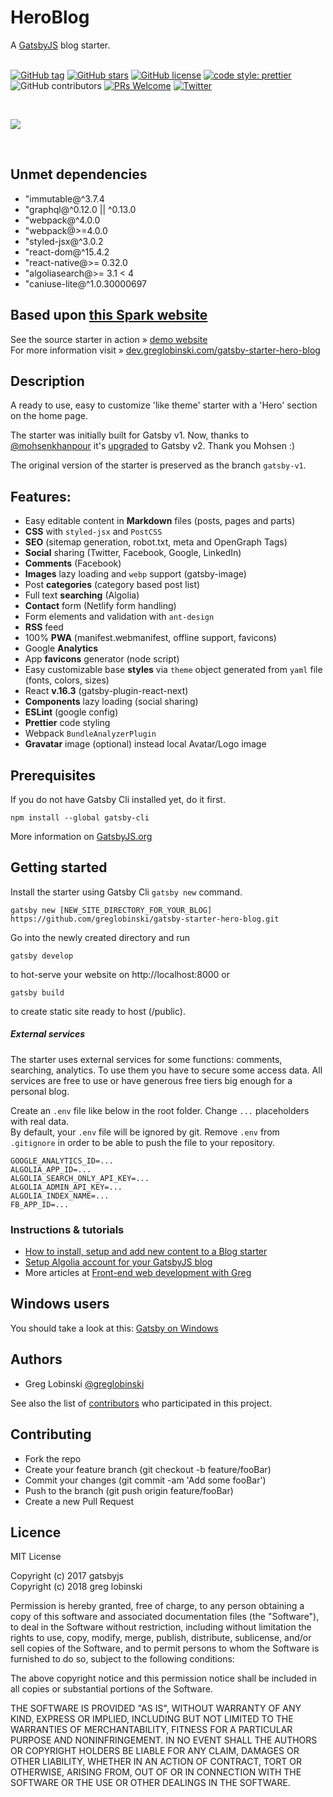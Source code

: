 # HeroBlog

A [GatsbyJS](https://www.gatsbyjs.org/) blog starter. <br /><br />

[![GitHub tag](https://img.shields.io/github/tag/greglobinski/gatsby-starter-hero-blog.svg)](https://github.com/greglobinski/gatsby-starter-personal-blog)
[![GitHub stars](https://img.shields.io/github/stars/greglobinski/gatsby-starter-hero-blog.svg)](https://github.com/greglobinski/gatsby-starter-personal-blog/stargazers)
[![GitHub license](https://img.shields.io/github/license/greglobinski/gatsby-starter-hero-blog.svg)](https://github.com/greglobinski/gatsby-starter-personal-blog/blob/master/LICENSE)
[![code style: prettier](https://img.shields.io/badge/code_style-prettier-ff69b4.svg?style=flat-square)](https://github.com/prettier/prettier)
![GitHub contributors](https://img.shields.io/github/contributors/greglobinski/gatsby-starter-hero-blog.svg)
[![PRs Welcome](https://img.shields.io/badge/PRs-welcome-brightgreen.svg?style=flat-square)](http://makeapullrequest.com)
[![Twitter](https://img.shields.io/twitter/url/https/github.com/greglobinski/gatsby-starter-hero-blog.svg?style=social)](https://twitter.com/intent/tweet?text=Wow:&url=https%3A%2F%2Fgithub.com%2Fgreglobinski%2Fgatsby-starter-hero-blog)

  <br />

![](static/screens/gatsby-starter-hero-blog.gif) <br />

  <br />




## Unmet dependencies
- "immutable@^3.7.4
- "graphql@^0.12.0 || ^0.13.0
- "webpack@^4.0.0
- "webpack@>=4.0.0
- "styled-jsx@^3.0.2
- "react-dom@^15.4.2
- "react-native@>= 0.32.0 
- "algoliasearch@>= 3.1 < 4
- "caniuse-lite@^1.0.30000697

## Based upon [this Spark website](https://spark.adobe.com/page/m0ilGvIwPkYif/)

See the source starter in action » [demo website](https://gatsby-starter-hero-blog.greglobinski.com/) <br />For more information visit » [dev.greglobinski.com/gatsby-starter-hero-blog](https://dev.greglobinski.com/gatsby-starter-hero-blog/)

## Description

A ready to use, easy to customize 'like theme' starter with a 'Hero' section on the home page.

The starter was initially built for Gatsby v1. Now, thanks to [@mohsenkhanpour](https://github.com/mohsenkhanpour) it's [upgraded](https://github.com/greglobinski/gatsby-starter-hero-blog/issues/32) to Gatsby v2. Thank you Mohsen :)

The original version of the starter is preserved as the branch `gatsby-v1`.

## Features:

- Easy editable content in **Markdown** files (posts, pages and parts)
- **CSS** with `styled-jsx` and `PostCSS`
- **SEO** (sitemap generation, robot.txt, meta and OpenGraph Tags)
- **Social** sharing (Twitter, Facebook, Google, LinkedIn)
- **Comments** (Facebook)
- **Images** lazy loading and `webp` support (gatsby-image)
- Post **categories** (category based post list)
- Full text **searching** (Algolia)
- **Contact** form (Netlify form handling)
- Form elements and validation with `ant-design`
- **RSS** feed
- 100% **PWA** (manifest.webmanifest, offline support, favicons)
- Google **Analytics**
- App **favicons** generator (node script)
- Easy customizable base **styles** via `theme` object generated from `yaml` file (fonts, colors, sizes)
- React **v.16.3** (gatsby-plugin-react-next)
- **Components** lazy loading (social sharing)
- **ESLint** (google config)
- **Prettier** code styling
- Webpack `BundleAnalyzerPlugin`
- **Gravatar** image (optional) instead local Avatar/Logo image

## Prerequisites

If you do not have Gatsby Cli installed yet, do it first.

```text
npm install --global gatsby-cli
```

More information on [GatsbyJS.org](https://www.gatsbyjs.org/tutorial/part-one)

## Getting started

Install the starter using Gatsby Cli `gatsby new` command.

```text
gatsby new [NEW_SITE_DIRECTORY_FOR_YOUR_BLOG] https://github.com/greglobinski/gatsby-starter-hero-blog.git
```

Go into the newly created directory and run

```text
gatsby develop
```

to hot-serve your website on http://localhost:8000 or

```text
gatsby build
```

to create static site ready to host (/public).

##### External services

The starter uses external services for some functions: comments, searching, analytics. To use them you have to secure some access data. All services are free to use or have generous free tiers big enough for a personal blog.

Create an `.env` file like below in the root folder. Change `...` placeholders with real data.
<br />By default, your `.env` file will be ignored by git. Remove `.env` from `.gitignore` in order to be able to push the file to your repository.

```text
GOOGLE_ANALYTICS_ID=...
ALGOLIA_APP_ID=...
ALGOLIA_SEARCH_ONLY_API_KEY=...
ALGOLIA_ADMIN_API_KEY=...
ALGOLIA_INDEX_NAME=...
FB_APP_ID=...
```

### Instructions & tutorials

- [How to install, setup and add new content to a Blog starter](https://dev.greglobinski.com/install-blog-starter/)
- [Setup Algolia account for your GatsbyJS blog](https://dev.greglobinski.com/setup-algolia-account/)
- More articles at [Front-end web development with Greg](https://dev.greglobinski.com/)

## Windows users

You should take a look at this: [Gatsby on Windows](https://www.gatsbyjs.org/docs/gatsby-on-windows/)

## Authors

- Greg Lobinski [@greglobinski](https://github.com/greglobinski)

See also the list of [contributors](https://github.com/greglobinski/gatsby-starter-personal-blog/graphs/contributors) who participated in this project.

## Contributing

- Fork the repo
- Create your feature branch (git checkout -b feature/fooBar)
- Commit your changes (git commit -am 'Add some fooBar')
- Push to the branch (git push origin feature/fooBar)
- Create a new Pull Request

## Licence

MIT License

Copyright (c) 2017 gatsbyjs <br />Copyright (c) 2018 greg lobinski

Permission is hereby granted, free of charge, to any person obtaining a copy of this software and associated documentation files (the "Software"), to deal in the Software without restriction, including without limitation the rights to use, copy, modify, merge, publish, distribute, sublicense, and/or sell
copies of the Software, and to permit persons to whom the Software is furnished to do so, subject to the following conditions:

The above copyright notice and this permission notice shall be included in all copies or substantial portions of the Software.

THE SOFTWARE IS PROVIDED "AS IS", WITHOUT WARRANTY OF ANY KIND, EXPRESS OR IMPLIED, INCLUDING BUT NOT LIMITED TO THE WARRANTIES OF MERCHANTABILITY, FITNESS FOR A PARTICULAR PURPOSE AND NONINFRINGEMENT. IN NO EVENT SHALL THE AUTHORS OR COPYRIGHT HOLDERS BE LIABLE FOR ANY CLAIM, DAMAGES OR OTHER LIABILITY, WHETHER IN AN ACTION OF CONTRACT, TORT OR OTHERWISE, ARISING FROM, OUT OF OR IN CONNECTION WITH THE SOFTWARE OR THE USE OR OTHER DEALINGS IN THE SOFTWARE.
